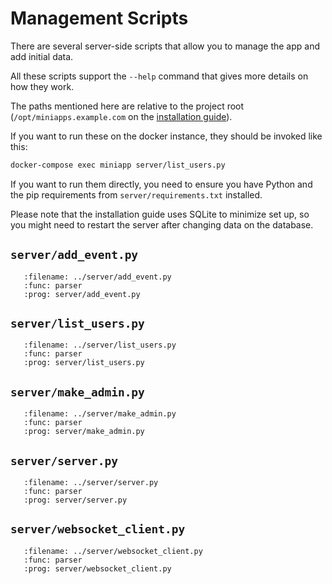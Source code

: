 Management Scripts
==================

There are several server-side scripts that allow you to manage the app and add initial data.

All these scripts support the `--help` command that gives more details on how they work.

The paths mentioned here are relative to the project root (`/opt/miniapps.example.com` on the [installation guide](./basic.md)).

If you want to run these on the docker instance, they should be invoked like this:

```bash
docker-compose exec miniapp server/list_users.py
```

If you want to run them directly, you need to ensure you have Python
and the pip requirements from `server/requirements.txt` installed.

Please note that the installation guide uses SQLite to minimize set up,
so you might need to restart the server after changing data on the database.


## `server/add_event.py`

```{argparse}
   :filename: ../server/add_event.py
   :func: parser
   :prog: server/add_event.py
```

## `server/list_users.py`

```{argparse}
   :filename: ../server/list_users.py
   :func: parser
   :prog: server/list_users.py
```

## `server/make_admin.py`

```{argparse}
   :filename: ../server/make_admin.py
   :func: parser
   :prog: server/make_admin.py
```

## `server/server.py`

```{argparse}
   :filename: ../server/server.py
   :func: parser
   :prog: server/server.py
```

## `server/websocket_client.py`

```{argparse}
   :filename: ../server/websocket_client.py
   :func: parser
   :prog: server/websocket_client.py
```
